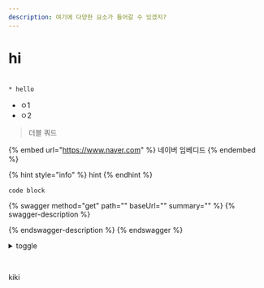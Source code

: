 ```yaml
---
description: 여기에 다양한 요소가 들어갈 수 있겠지?
---
```


# hi

```

* hello
```

* ㅇ1
* ㅇ2

> 더블 쿼드
>
>

{% embed url="https://www.naver.com" %}
네이버 임베디드
{% endembed %}

{% hint style="info" %}
hint
{% endhint %}

```
code block
```

{% swagger method="get" path="" baseUrl="" summary="" %}
{% swagger-description %}

{% endswagger-description %}
{% endswagger %}

<details>

<summary>toggle</summary>

toggle content

</details>

<figure><img src=".gitbook/assets/무제목 스코어.jpg" alt=""><figcaption></figcaption></figure>

kiki
